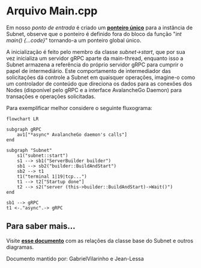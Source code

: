 # Arquivo Main.cpp

Em nosso *ponto de entrada* é criado um [**ponteiro único**](https://en.cppreference.com/w/cpp/memory/unique_ptr) para a instância de Subnet, observe que o ponteiro é
definido fora do bloco da função "*int main() {...code}*" tornando-a um ponteiro global único.

A inicialização é feito pelo membro da classe *subnet->start*, que por sua vez inicializa um servidor gRPC aparte da main-thread, enquanto isso a Subnet armazena a referência
do próprio servidor gRPC para cumprir o papel de intermediário. Este comportamento de intermediador das solicitações dá controle a Subnet em quaisquer operações, imagine-o como
um controlador de conteúdo que direciona os dados para as conexões dos Nodes (disponível pelo gRPC e a interface AvalancheGo Daemon) para transações e operações solicitadas.

Para exemplificar melhor considere o seguinte fluxograma:

```mermaid
flowchart LR

subgraph gRPC
    av1["*async* AvalancheGo daemon's calls"]
end

subgraph "Subnet"
    s1("subnet::start")
    s1 --> sb1("ServerBuilder builder")
    sb1 --> sb2("builder::BuildAndStart") 
    sb2 --> t1
    t1("terminal 1|19|tcp...")
    t1 --> t2["Startup done"]
    t2 --> s2("server (this->builder::BuildAndStart)->Wait()")
end

sb1 --> gRPC
t1 <-."async".-> gRPC
```

## Para saber mais...

Visite [**esse documento**](../core/subnet.md) com as relações da classe base do Subnet e outros diagramas.

Documento mantido por: GabrielVilarinho e Jean-Lessa
